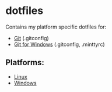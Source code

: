# dotfiles
Contains my platform specific dotfiles for:
* [Git](https://git-scm.com/) (.gitconfig)
* [Git for Windows](https://gitforwindows.org/) (.gitconfig, .minttyrc)

## Platforms:
* [Linux](https://github.com/EnnoxHD/dotfiles/tree/main/linux)
* [Windows](https://github.com/EnnoxHD/dotfiles/tree/main/windows)
